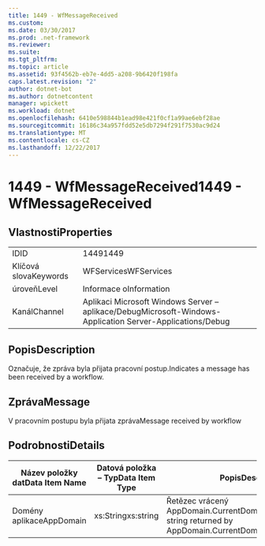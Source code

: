 ```yaml
---
title: 1449 - WfMessageReceived
ms.custom: 
ms.date: 03/30/2017
ms.prod: .net-framework
ms.reviewer: 
ms.suite: 
ms.tgt_pltfrm: 
ms.topic: article
ms.assetid: 93f4562b-eb7e-4dd5-a208-9b6420f198fa
caps.latest.revision: "2"
author: dotnet-bot
ms.author: dotnetcontent
manager: wpickett
ms.workload: dotnet
ms.openlocfilehash: 6410e598844b1ead98e421f0cf1a99ae6ebf28ae
ms.sourcegitcommit: 16186c34a957fdd52e5db7294f291f7530ac9d24
ms.translationtype: MT
ms.contentlocale: cs-CZ
ms.lasthandoff: 12/22/2017
---
```

# <a name="1449---wfmessagereceived"></a><span data-ttu-id="766a9-102">1449 - WfMessageReceived</span><span class="sxs-lookup"><span data-stu-id="766a9-102">1449 - WfMessageReceived</span></span>
## <a name="properties"></a><span data-ttu-id="766a9-103">Vlastnosti</span><span class="sxs-lookup"><span data-stu-id="766a9-103">Properties</span></span>  
  
|||  
|-|-|  
|<span data-ttu-id="766a9-104">ID</span><span class="sxs-lookup"><span data-stu-id="766a9-104">ID</span></span>|<span data-ttu-id="766a9-105">1449</span><span class="sxs-lookup"><span data-stu-id="766a9-105">1449</span></span>|  
|<span data-ttu-id="766a9-106">Klíčová slova</span><span class="sxs-lookup"><span data-stu-id="766a9-106">Keywords</span></span>|<span data-ttu-id="766a9-107">WFServices</span><span class="sxs-lookup"><span data-stu-id="766a9-107">WFServices</span></span>|  
|<span data-ttu-id="766a9-108">úroveň</span><span class="sxs-lookup"><span data-stu-id="766a9-108">Level</span></span>|<span data-ttu-id="766a9-109">Informace o</span><span class="sxs-lookup"><span data-stu-id="766a9-109">Information</span></span>|  
|<span data-ttu-id="766a9-110">Kanál</span><span class="sxs-lookup"><span data-stu-id="766a9-110">Channel</span></span>|<span data-ttu-id="766a9-111">Aplikaci Microsoft Windows Server – aplikace/Debug</span><span class="sxs-lookup"><span data-stu-id="766a9-111">Microsoft-Windows-Application Server-Applications/Debug</span></span>|  
  
## <a name="description"></a><span data-ttu-id="766a9-112">Popis</span><span class="sxs-lookup"><span data-stu-id="766a9-112">Description</span></span>  
 <span data-ttu-id="766a9-113">Označuje, že zpráva byla přijata pracovní postup.</span><span class="sxs-lookup"><span data-stu-id="766a9-113">Indicates a message has been received by a workflow.</span></span>  
  
## <a name="message"></a><span data-ttu-id="766a9-114">Zpráva</span><span class="sxs-lookup"><span data-stu-id="766a9-114">Message</span></span>  
 <span data-ttu-id="766a9-115">V pracovním postupu byla přijata zpráva</span><span class="sxs-lookup"><span data-stu-id="766a9-115">Message received by workflow</span></span>  
  
## <a name="details"></a><span data-ttu-id="766a9-116">Podrobnosti</span><span class="sxs-lookup"><span data-stu-id="766a9-116">Details</span></span>  
  
|<span data-ttu-id="766a9-117">Název položky dat</span><span class="sxs-lookup"><span data-stu-id="766a9-117">Data Item Name</span></span>|<span data-ttu-id="766a9-118">Datová položka – Typ</span><span class="sxs-lookup"><span data-stu-id="766a9-118">Data Item Type</span></span>|<span data-ttu-id="766a9-119">Popis</span><span class="sxs-lookup"><span data-stu-id="766a9-119">Description</span></span>|  
|--------------------|--------------------|-----------------|  
|<span data-ttu-id="766a9-120">Domény aplikace</span><span class="sxs-lookup"><span data-stu-id="766a9-120">AppDomain</span></span>|<span data-ttu-id="766a9-121">xs:String</span><span class="sxs-lookup"><span data-stu-id="766a9-121">xs:string</span></span>|<span data-ttu-id="766a9-122">Řetězec vrácený AppDomain.CurrentDomain.FriendlyName.</span><span class="sxs-lookup"><span data-stu-id="766a9-122">The string returned by AppDomain.CurrentDomain.FriendlyName.</span></span>|
